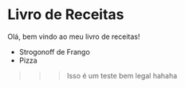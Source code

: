 # Livro de Receitas

Olá, bem vindo ao meu livro de receitas!

 - Strogonoff de Frango 
 - Pizza

>>> Isso é um teste bem legal hahaha
